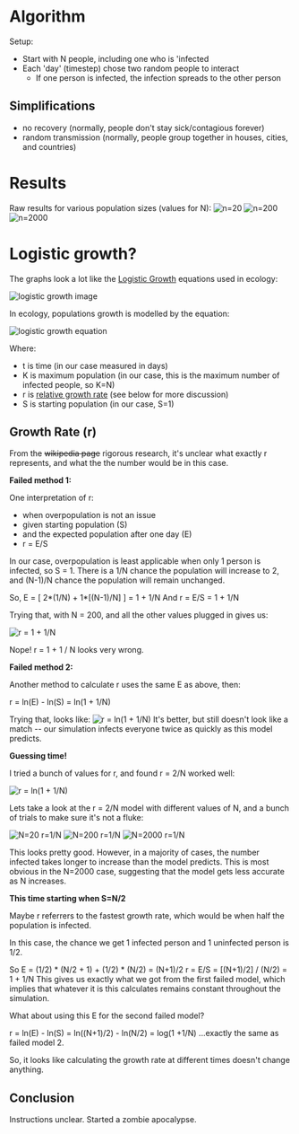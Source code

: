 # Algorithm
Setup:

 - Start with N people, including one who is 'infected
 - Each 'day' (timestep) chose two random people to interact
    - If one person is infected, the infection spreads to the other person


## Simplifications

- no recovery (normally, people don't stay sick/contagious forever)
- random transmission (normally, people group together in houses, cities, and countries)

# Results

Raw results for various population sizes (values for N):
![n=20](./n20-single.png)
![n=200](./n200-single.png)
![n=2000](./n2000-single.png)



# Logistic growth?
The graphs look a lot like the [Logistic Growth](https://en.wikipedia.org/wiki/Logistic_function) equations used in ecology:

![logistic growth image](https://upload.wikimedia.org/wikipedia/commons/thumb/8/88/Logistic-curve.svg/640px-Logistic-curve.svg.png)

In ecology, populations growth is modelled by the equation:

![logistic growth equation](./logistic-growth-equation.png)

Where:
  - t is time (in our case measured in days)
  - K is maximum population (in our case, this is the maximum number of infected people, so K=N)
  - r is [relative growth rate](https://en.wikipedia.org/wiki/Relative_growth_rate) (see below for more discussion)
  - S is starting population (in our case, S=1)


## Growth Rate (r)

From the ~~wikipedia page~~ rigorous research, it's unclear what exactly r represents, and what the the number would be in this case.

**Failed method 1:**

One interpretation of r:
  - when overpopulation is not an issue
  - given starting population (S)
  - and the expected population after one day (E)
  - r = E/S

In our case, overpopulation is least applicable when only 1 person is infected, so S = 1.
There is a 1/N chance the population will increase to 2, and (N-1)/N chance the population will remain unchanged.

So, E = [ 2*(1/N) + 1*[(N-1)/N] ] = 1 + 1/N
And r = E/S = 1 + 1/N

Trying that, with N = 200, and all the other values plugged in gives us:


![r = 1 + 1/N](./n200-single-model1.png)

Nope! r = 1 + 1 / N looks very wrong.

**Failed method 2:**

Another method to calculate r uses the same E as above, then:

r = ln(E) - ln(S) = ln(1 + 1/N)

Trying that, looks like:
![r = ln(1 + 1/N)](./n200-single-model2.png)
It's better, but still doesn't look like a match -- our simulation infects everyone twice as quickly as this model predicts.

**Guessing time!**

I tried a bunch of values for r, and found r = 2/N worked well:

![r = ln(1 + 1/N)](./n200-single-guessed.png)

Lets take a look at the r = 2/N model with different values of N, and a bunch of trials to make sure it's not a fluke:

![N=20 r=1/N](./n20-many-guessed.png)
![N=200 r=1/N](./n200-many-guessed.png)
![N=2000 r=1/N](./n2000-many-guessed.png)

This looks pretty good. However, in a majority of cases, the number infected takes longer to increase than the model predicts. This is most obvious in the N=2000 case, suggesting that the model gets less accurate as N increases.


**This time starting when S=N/2**

Maybe r referrers to the fastest growth rate, which would be when half the population is infected.

In this case, the chance we get 1 infected person and 1 uninfected person is 1/2.

So E = (1/2) * (N/2 + 1) + (1/2) * (N/2) = (N+1)/2
r = E/S = [(N+1)/2] / (N/2) = 1 + 1/N
This gives us exactly what we got from the first failed model, which implies that whatever it is this calculates remains constant throughout the simulation.

What about using this E for the second failed model?

r = ln(E) - ln(S) = ln((N+1)/2) - ln(N/2) = log(1 +1/N) ...exactly the same as failed model 2.

So, it looks like calculating the growth rate at different times doesn't change anything.

## Conclusion

Instructions unclear. Started a zombie apocalypse.
